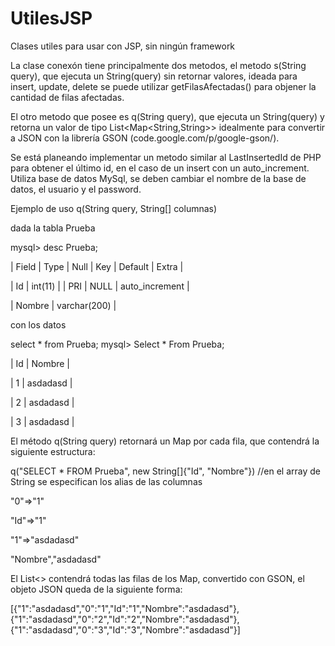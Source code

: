 UtilesJSP
=========

Clases utiles para usar con JSP, sin ningún framework

La clase conexón tiene principalmente dos metodos, el metodo s(String query), que ejecuta un String(query) sin retornar valores, ideada para insert, update, delete se puede utilizar getFilasAfectadas() para objener la cantidad de filas afectadas.

El otro metodo que posee es q(String query), que ejecuta un String(query) y retorna un valor de tipo List<Map<String,String>> idealmente para convertir a JSON con la librería GSON (code.google.com/p/google-gson/).

Se está planeando implementar un metodo similar al LastInsertedId de PHP para obtener el último id, en el caso de un insert con un auto_increment. Utiliza base de datos MySql, se deben cambiar el nombre de la base de datos, el usuario y el password.

Ejemplo de uso q(String query, String[] columnas)

dada la tabla Prueba

mysql> desc Prueba;

| Field  | Type         | Null | Key | Default | Extra          |

| Id     | int(11)      |      | PRI | NULL    | auto_increment |

| Nombre | varchar(200) |

con los datos

select * from Prueba;
mysql> Select * From Prueba;

| Id | Nombre   |

|  1 | asdadasd |

|  2 | asdadasd |

|  3 | asdadasd |

El método q(String query) retornará un Map por cada fila, que contendrá la siguiente estructura:

q("SELECT * FROM Prueba", new String[]{"Id", "Nombre"}) //en el array de String se especifican los alias de las columnas

"0"=>"1"

"Id"=>"1"

"1"=>"asdadasd"

"Nombre","asdadasd"

El List<> contendrá todas las filas de los Map, convertido con GSON, el objeto JSON queda de la siguiente forma:

[{"1":"asdadasd","0":"1","Id":"1","Nombre":"asdadasd"},{"1":"asdadasd","0":"2","Id":"2","Nombre":"asdadasd"},{"1":"asdadasd","0":"3","Id":"3","Nombre":"asdadasd"}]

